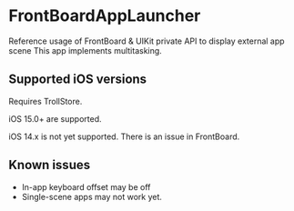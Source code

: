 # FrontBoardAppLauncher
Reference usage of FrontBoard &amp; UIKit private API to display external app scene
This app implements multitasking.

## Supported iOS versions
Requires TrollStore.

iOS 15.0+ are supported.

iOS 14.x is not yet supported. There is an issue in FrontBoard.

## Known issues
- In-app keyboard offset may be off
- Single-scene apps may not work yet.
